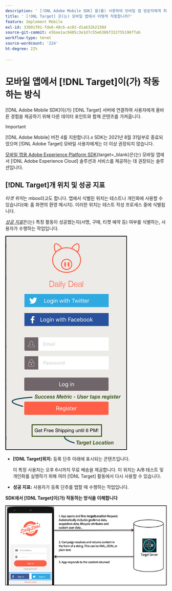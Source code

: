 ```yaml
---
description: ' [!DNL Adobe Mobile SDK] 을(를) 사용하여 모바일 앱 방문자에게 최적의 경험을 표시하는 방법에 대해 알아보십시오.'
title: ' [!DNL Target] 은(는) 모바일 앱에서 어떻게 작동합니까?'
feature: Implement Mobile
exl-id: 33001f01-fde6-48cb-ac02-d1a632b2150d
source-git-commit: e5bae1ac9485c3e1d7c55e6386f332755196ffab
workflow-type: tm+mt
source-wordcount: '224'
ht-degree: 22%

---
```


# 모바일 앱에서 [!DNL Target]이(가) 작동하는 방식

[!DNL Adobe Mobile SDK]이(가) [!DNL Target] 서버에 연결하여 사용자에게 올바른 경험을 제공하기 위해 다른 데이터 포인트와 함께 콘텐츠를 가져옵니다.

>[!IMPORTANT]
>
>[!DNL Adobe Mobile] 버전 4를 지원합니다.*x* SDK는 2021년 8월 31일부로 종료되었으며 [!DNL Adobe Target] 모바일 사용자에게는 더 이상 권장되지 않습니다.
>
>[모바일 앱용 Adobe Experience Platform SDK](https://developer.adobe.com/client-sdks/documentation/){target=_blank}은(는) 모바일 앱에서 [!DNL Adobe Experience Cloud] 솔루션과 서비스를 제공하는 데 권장되는 솔루션입니다.

## [!DNL Target]개 위치 및 성공 지표

*타겟 위치*&#x200B;는 mbox라고도 합니다. 앱에서 식별된 위치는 테스트나 개인화에 사용할 수 있습니다(예: 홈 화면의 환영 메시지). 이러한 위치는 테스트 작성 프로세스 중에 식별됩니다.

*[성공 지표](https://experienceleague.adobe.com/docs/target/using/activities/success-metrics/success-metrics.html?lang=ko)*&#x200B;은(는) 특정 활동이 성공했는지(서명, 구매, 티켓 예약 등) 여부를 식별하는, 사용자가 수행하는 작업입니다.

![대체 이미지](assets/mobile-target-location.png)

* **[!DNL Target]위치:** 등록 단추 아래에 표시되는 콘텐츠입니다.

  이 특정 사용자는 오후 6시까지 무료 배송을 제공합니다. 이 위치는 A/B 테스트 및 개인화를 실행하기 위해 여러 [!DNL Target] 활동에서 다시 사용할 수 있습니다.

* **성공 지표:** 사용자가 등록 단추를 탭할 때 수행하는 작업입니다.

**SDK에서 [!DNL Target]이(가) 작동하는 방식을 이해합니다**

![대체 이미지](assets/how-target-mobile-works.png)
